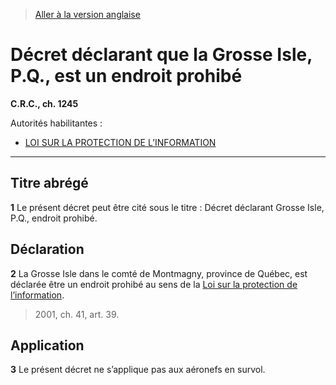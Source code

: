 > [Aller à la version anglaise](/en/Regulations/Consolidated%20Regulations%20of%20Canada/1201-1300/C.R.C.,%20c.%201245.md)

# Décret déclarant que la Grosse Isle, P.Q., est un endroit prohibé

**C.R.C., ch. 1245**

Autorités habilitantes : 
- [LOI SUR LA PROTECTION DE L’INFORMATION](/fr/Lois/Lois%20révisées%20du%20Canada/O/O-5.md)

----------



## Titre abrégé


**1** Le présent décret peut être cité sous le titre : Décret déclarant Grosse Isle, P.Q., endroit prohibé.




## Déclaration


**2** La Grosse Isle dans le comté de Montmagny, province de Québec, est déclarée être un endroit prohibé au sens de la [Loi sur la protection de l’information](/fr/Lois/Lois%20révisées%20du%20Canada/O/O-5.md). 
> 2001, ch. 41, art. 39.





## Application


**3** Le présent décret ne s’applique pas aux aéronefs en survol.


